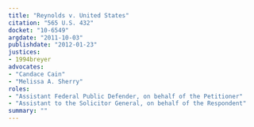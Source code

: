 ```yaml
---
title: "Reynolds v. United States"
citation: "565 U.S. 432"
docket: "10-6549"
argdate: "2011-10-03"
publishdate: "2012-01-23"
justices:
- 1994breyer
advocates:
- "Candace Cain"
- "Melissa A. Sherry"
roles:
- "Assistant Federal Public Defender, on behalf of the Petitioner"
- "Assistant to the Solicitor General, on behalf of the Respondent"
summary: ""
---
```


